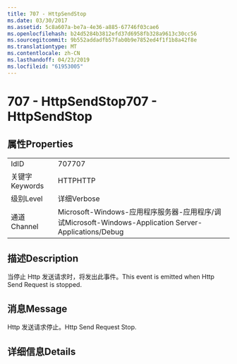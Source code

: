 ```yaml
---
title: 707 - HttpSendStop
ms.date: 03/30/2017
ms.assetid: 5c8a607a-be7a-4e36-a885-67746f03cae6
ms.openlocfilehash: b24d5284b3812efd37d6958fb328a9613c30cc56
ms.sourcegitcommit: 9b552addadfb57fab0b9e7852ed4f1f1b8a42f8e
ms.translationtype: MT
ms.contentlocale: zh-CN
ms.lasthandoff: 04/23/2019
ms.locfileid: "61953005"
---
```

# <a name="707---httpsendstop"></a><span data-ttu-id="0611b-102">707 - HttpSendStop</span><span class="sxs-lookup"><span data-stu-id="0611b-102">707 - HttpSendStop</span></span>
## <a name="properties"></a><span data-ttu-id="0611b-103">属性</span><span class="sxs-lookup"><span data-stu-id="0611b-103">Properties</span></span>  
  
|||  
|-|-|  
|<span data-ttu-id="0611b-104">Id</span><span class="sxs-lookup"><span data-stu-id="0611b-104">ID</span></span>|<span data-ttu-id="0611b-105">707</span><span class="sxs-lookup"><span data-stu-id="0611b-105">707</span></span>|  
|<span data-ttu-id="0611b-106">关键字</span><span class="sxs-lookup"><span data-stu-id="0611b-106">Keywords</span></span>|<span data-ttu-id="0611b-107">HTTP</span><span class="sxs-lookup"><span data-stu-id="0611b-107">HTTP</span></span>|  
|<span data-ttu-id="0611b-108">级别</span><span class="sxs-lookup"><span data-stu-id="0611b-108">Level</span></span>|<span data-ttu-id="0611b-109">详细</span><span class="sxs-lookup"><span data-stu-id="0611b-109">Verbose</span></span>|  
|<span data-ttu-id="0611b-110">通道</span><span class="sxs-lookup"><span data-stu-id="0611b-110">Channel</span></span>|<span data-ttu-id="0611b-111">Microsoft-Windows-应用程序服务器-应用程序/调试</span><span class="sxs-lookup"><span data-stu-id="0611b-111">Microsoft-Windows-Application Server-Applications/Debug</span></span>|  
  
## <a name="description"></a><span data-ttu-id="0611b-112">描述</span><span class="sxs-lookup"><span data-stu-id="0611b-112">Description</span></span>  
 <span data-ttu-id="0611b-113">当停止 Http 发送请求时，将发出此事件。</span><span class="sxs-lookup"><span data-stu-id="0611b-113">This event is emitted when Http Send Request is stopped.</span></span>  
  
## <a name="message"></a><span data-ttu-id="0611b-114">消息</span><span class="sxs-lookup"><span data-stu-id="0611b-114">Message</span></span>  
 <span data-ttu-id="0611b-115">Http 发送请求停止。</span><span class="sxs-lookup"><span data-stu-id="0611b-115">Http Send Request Stop.</span></span>  
  
## <a name="details"></a><span data-ttu-id="0611b-116">详细信息</span><span class="sxs-lookup"><span data-stu-id="0611b-116">Details</span></span>
